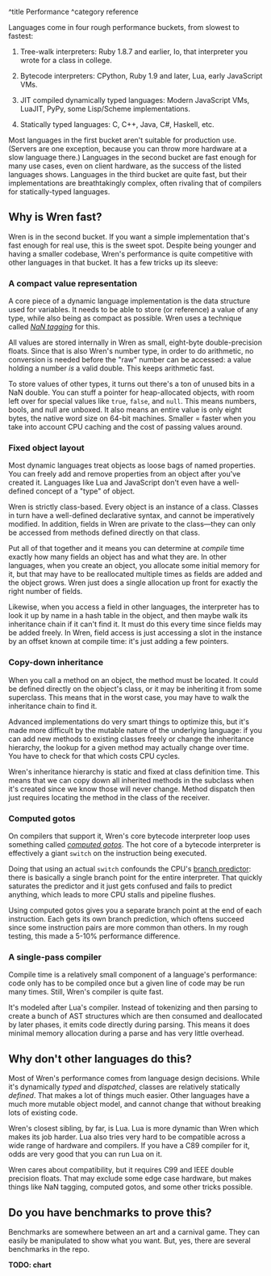 ^title Performance
^category reference

Languages come in four rough performance buckets, from slowest to fastest:

1.  Tree-walk interpreters: Ruby 1.8.7 and earlier, Io, that
    interpreter you wrote for a class in college.

2.  Bytecode interpreters: CPython,
    Ruby 1.9 and later, Lua, early JavaScript VMs.

3.  JIT compiled dynamically typed languages: Modern JavaScript VMs,
    LuaJIT, PyPy, some Lisp/Scheme implementations.

4.  Statically typed languages: C, C++, Java, C#, Haskell, etc.

Most languages in the first bucket aren't suitable for production use. (Servers are one exception, because you can throw more hardware at a slow language there.) Languages in the second bucket are fast enough for many use cases, even on client hardware, as the success of the listed languages shows. Languages in the third bucket are quite fast, but their implementations are breathtakingly complex, often rivaling that of compilers for statically-typed languages.

## Why is Wren fast?

Wren is in the second bucket. If you want a simple implementation that's fast enough for real use, this is the sweet spot. Despite being younger and having a smaller codebase, Wren's performance is quite competitive with other languages in that bucket. It has a few tricks up its sleeve:

### A compact value representation

A core piece of a dynamic language implementation is the data structure used for variables. It needs to be able to store (or reference) a value of any type, while also being as compact as possible. Wren uses a technique called *[NaN tagging][]* for this.

[nan tagging]: http://wingolog.org/archives/2011/05/18/value-representation-in-javascript-implementations

All values are stored internally in Wren as small, eight-byte double-precision floats. Since that is also Wren's number type, in order to do arithmetic, no conversion is needed before the "raw" number can be accessed: a value holding a number *is* a valid double. This keeps arithmetic fast.

To store values of other types, it turns out there's a ton of unused bits in a NaN double. You can stuff a pointer for heap-allocated objects, with room left over for special values like `true`, `false`, and `null`. This means numbers, bools, and null are unboxed. It also means an entire value is only eight bytes, the native word size on 64-bit machines. Smaller = faster when you take into account CPU caching and the cost of passing values around.

### Fixed object layout

Most dynamic languages treat objects as loose bags of named properties. You can freely add and remove properties from an object after you've created it. Languages like Lua and JavaScript don't even have a well-defined concept of a "type" of object.

Wren is strictly class-based. Every object is an instance of a class. Classes in turn have a well-defined declarative syntax, and cannot be imperatively modified. In addition, fields in Wren are private to the class&mdash;they can only be accessed from methods defined directly on that class.

Put all of that together and it means you can determine at *compile* time exactly how many fields an object has and what they are. In other languages, when you create an object, you allocate some initial memory for it, but that may have to be reallocated multiple times as fields are added and the object grows. Wren just does a single allocation up front for exactly the right number of fields.

Likewise, when you access a field in other languages, the interpreter has to look it up by name in a hash table in the object, and then maybe walk its inheritance chain if it can't find it. It must do this every time since fields may be added freely. In Wren, field access is just accessing a slot in the instance by an offset known at compile time: it's just adding a few pointers.

### Copy-down inheritance

When you call a method on an object, the method must be located. It could be defined directly on the object's class, or it may be inheriting it from some superclass. This means that in the worst case, you may have to walk the inheritance chain to find it.

Advanced implementations do very smart things to optimize this, but it's made more difficult by the mutable nature of the underlying language: if you can add new methods to existing classes freely or change the inheritance hierarchy, the lookup for a given method may actually change over time. You have to check for that which costs CPU cycles.

Wren's inheritance hierarchy is static and fixed at class definition time. This means that we can copy down all inherited methods in the subclass when it's created since we know those will never change. Method dispatch then just requires locating the method in the class of the receiver.

### Computed gotos

On compilers that support it, Wren's core bytecode interpreter loop uses something called [*computed gotos*](http://eli.thegreenplace.net/2012/07/12/computed-goto-for-efficient-dispatch-tables/). The hot core of a bytecode interpreter is effectively a giant `switch` on the instruction being executed.

Doing that using an actual `switch` confounds the CPU's [branch predictor](http://en.wikipedia.org/wiki/Branch_predictor): there is basically a single branch point for the entire interpreter. That quickly saturates the predictor and it just gets confused and fails to predict anything, which leads to more CPU stalls and pipeline flushes.

Using computed gotos gives you a separate branch point at the end of each instruction. Each gets its own branch prediction, which oftens succeed since some instruction pairs are more common than others. In my rough testing, this made a 5-10% performance difference.

### A single-pass compiler

Compile time is a relatively small component of a language's performance: code only has to be compiled once but a given line of code may be run many times. Still, Wren's compiler is quite fast.

It's modeled after Lua's compiler. Instead of tokenizing and then parsing to create a bunch of AST structures which are then consumed and deallocated by later phases, it emits code directly during parsing. This means it does minimal memory allocation during a parse and has very little overhead.

## Why don't other languages do this?

Most of Wren's performance comes from language design decisions. While it's dynamically *typed* and *dispatched*, classes are relatively statically *defined*. That makes a lot of things much easier. Other languages have a much more mutable object model, and cannot change that without breaking lots of existing code.

Wren's closest sibling, by far, is Lua. Lua is more dynamic than Wren which makes its job harder. Lua also tries very hard to be compatible across a wide range of hardware and compilers. If you have a C89 compiler for it, odds are very good that you can run Lua on it.

Wren cares about compatibility, but it requires C99 and IEEE double precision floats. That may exclude some edge case hardware, but makes things like NaN tagging, computed gotos, and some other tricks possible.

## Do you have benchmarks to prove this?

Benchmarks are somewhere between an art and a carnival game. They can easily be manipulated to show what you want. But, yes, there are several benchmarks in the repo.

**TODO: chart**
